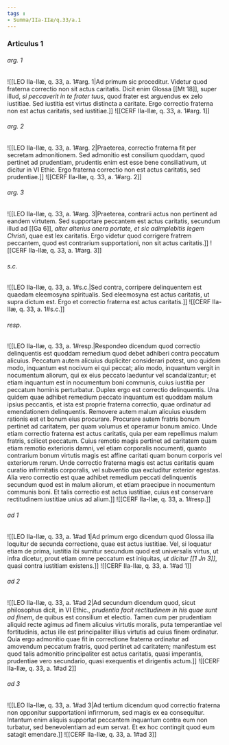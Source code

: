 ```yaml
---
tags : 
- Summa/IIa-IIæ/q.33/a.1
---
```


### Articulus 1

###### arg. 1
![[LEO IIa-IIæ, q. 33, a. 1#arg. 1|Ad primum sic proceditur. Videtur quod fraterna correctio non sit actus caritatis. Dicit enim Glossa [[Mt 18]], super illud, *si peccaverit in te frater tuus*, quod frater est arguendus ex zelo iustitiae. Sed iustitia est virtus distincta a caritate. Ergo correctio fraterna non est actus caritatis, sed iustitiae.]]
![[CERF IIa-IIæ, q. 33, a. 1#arg. 1]]

###### arg. 2
![[LEO IIa-IIæ, q. 33, a. 1#arg. 2|Praeterea, correctio fraterna fit per secretam admonitionem. Sed admonitio est consilium quoddam, quod pertinet ad prudentiam, prudentis enim est esse bene consiliativum, ut dicitur in VI Ethic. Ergo fraterna correctio non est actus caritatis, sed prudentiae.]]
![[CERF IIa-IIæ, q. 33, a. 1#arg. 2]]

###### arg. 3
![[LEO IIa-IIæ, q. 33, a. 1#arg. 3|Praeterea, contrarii actus non pertinent ad eandem virtutem. Sed supportare peccantem est actus caritatis, secundum illud ad [[Ga 6]], *alter alterius onera portate, et sic adimplebitis legem Christi*, quae est lex caritatis. Ergo videtur quod corrigere fratrem peccantem, quod est contrarium supportationi, non sit actus caritatis.]]
![[CERF IIa-IIæ, q. 33, a. 1#arg. 3]]

###### s.c.
![[LEO IIa-IIæ, q. 33, a. 1#s.c.|Sed contra, corripere delinquentem est quaedam eleemosyna spiritualis. Sed eleemosyna est actus caritatis, ut supra dictum est. Ergo et correctio fraterna est actus caritatis.]]
![[CERF IIa-IIæ, q. 33, a. 1#s.c.]]

###### resp.
![[LEO IIa-IIæ, q. 33, a. 1#resp.|Respondeo dicendum quod correctio delinquentis est quoddam remedium quod debet adhiberi contra peccatum alicuius. Peccatum autem alicuius dupliciter considerari potest, uno quidem modo, inquantum est nocivum ei qui peccat; alio modo, inquantum vergit in nocumentum aliorum, qui ex eius peccato laeduntur vel scandalizantur; et etiam inquantum est in nocumentum boni communis, cuius iustitia per peccatum hominis perturbatur. Duplex ergo est correctio delinquentis. Una quidem quae adhibet remedium peccato inquantum est quoddam malum ipsius peccantis, et ista est proprie fraterna correctio, quae ordinatur ad emendationem delinquentis. Removere autem malum alicuius eiusdem rationis est et bonum eius procurare. Procurare autem fratris bonum pertinet ad caritatem, per quam volumus et operamur bonum amico. Unde etiam correctio fraterna est actus caritatis, quia per eam repellimus malum fratris, scilicet peccatum. Cuius remotio magis pertinet ad caritatem quam etiam remotio exterioris damni, vel etiam corporalis nocumenti, quanto contrarium bonum virtutis magis est affine caritati quam bonum corporis vel exteriorum rerum. Unde correctio fraterna magis est actus caritatis quam curatio infirmitatis corporalis, vel subventio qua excluditur exterior egestas. Alia vero correctio est quae adhibet remedium peccati delinquentis secundum quod est in malum aliorum, et etiam praecipue in nocumentum communis boni. Et talis correctio est actus iustitiae, cuius est conservare rectitudinem iustitiae unius ad alium.]]
![[CERF IIa-IIæ, q. 33, a. 1#resp.]]

###### ad 1
![[LEO IIa-IIæ, q. 33, a. 1#ad 1|Ad primum ergo dicendum quod Glossa illa loquitur de secunda correctione, quae est actus iustitiae. Vel, si loquatur etiam de prima, iustitia ibi sumitur secundum quod est universalis virtus, ut infra dicetur, prout etiam omne peccatum est iniquitas, *ut dicitur [[1 Jn 3]]*, quasi contra iustitiam existens.]]
![[CERF IIa-IIæ, q. 33, a. 1#ad 1]]

###### ad 2
![[LEO IIa-IIæ, q. 33, a. 1#ad 2|Ad secundum dicendum quod, sicut philosophus dicit, in VI Ethic., *prudentia facit rectitudinem in his quae sunt ad finem*, de quibus est consilium et electio. Tamen cum per prudentiam aliquid recte agimus ad finem alicuius virtutis moralis, puta temperantiae vel fortitudinis, actus ille est principaliter illius virtutis ad cuius finem ordinatur. Quia ergo admonitio quae fit in correctione fraterna ordinatur ad amovendum peccatum fratris, quod pertinet ad caritatem; manifestum est quod talis admonitio principaliter est actus caritatis, quasi imperantis, prudentiae vero secundario, quasi exequentis et dirigentis actum.]]
![[CERF IIa-IIæ, q. 33, a. 1#ad 2]]

###### ad 3
![[LEO IIa-IIæ, q. 33, a. 1#ad 3|Ad tertium dicendum quod correctio fraterna non opponitur supportationi infirmorum, sed magis ex ea consequitur. Intantum enim aliquis supportat peccantem inquantum contra eum non turbatur, sed benevolentiam ad eum servat. Et ex hoc contingit quod eum satagit emendare.]]
![[CERF IIa-IIæ, q. 33, a. 1#ad 3]]

